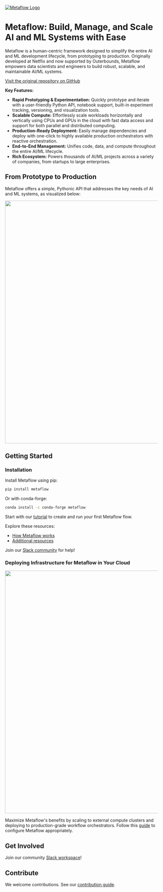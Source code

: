 [![Metaflow Logo](https://user-images.githubusercontent.com/763451/89453116-96a57e00-d713-11ea-9fa6-82b29d4d6eff.png)](https://github.com/Netflix/metaflow)

# Metaflow: Build, Manage, and Scale AI and ML Systems with Ease

Metaflow is a human-centric framework designed to simplify the entire AI and ML development lifecycle, from prototyping to production.  Originally developed at Netflix and now supported by Outerbounds, Metaflow empowers data scientists and engineers to build robust, scalable, and maintainable AI/ML systems. 

[Visit the original repository on GitHub](https://github.com/Netflix/metaflow)

**Key Features:**

*   **Rapid Prototyping & Experimentation:**  Quickly prototype and iterate with a user-friendly Python API, notebook support, built-in experiment tracking, versioning, and visualization tools.
*   **Scalable Compute:** Effortlessly scale workloads horizontally and vertically using CPUs and GPUs in the cloud with fast data access and support for both parallel and distributed computing.
*   **Production-Ready Deployment:** Easily manage dependencies and deploy with one-click to highly available production orchestrators with reactive orchestration.
*   **End-to-End Management:** Unifies code, data, and compute throughout the entire AI/ML lifecycle.
*   **Rich Ecosystem:**  Powers thousands of AI/ML projects across a variety of companies, from startups to large enterprises.

## From Prototype to Production

Metaflow offers a simple, Pythonic API that addresses the key needs of AI and ML systems, as visualized below:

<img src="./docs/prototype-to-prod.png" width="800px">

## Getting Started

### Installation

Install Metaflow using pip:

```bash
pip install metaflow
```

Or with conda-forge:

```bash
conda install -c conda-forge metaflow
```

Start with our [tutorial](https://docs.metaflow.org/getting-started/tutorials) to create and run your first Metaflow flow. 

Explore these resources:
*   [How Metaflow works](https://docs.metaflow.org/metaflow/basics)  
*   [Additional resources](https://docs.metaflow.org/introduction/metaflow-resources)

Join our [Slack community](http://slack.outerbounds.co/) for help!

### Deploying Infrastructure for Metaflow in Your Cloud

<img src="./docs/multicloud.png" width="800px">

Maximize Metaflow's benefits by scaling to external compute clusters and deploying to production-grade workflow orchestrators. Follow this [guide](https://outerbounds.com/engineering/welcome/) to configure Metaflow appropriately.

## Get Involved

Join our community [Slack workspace](http://slack.outerbounds.co/)!

## Contribute

We welcome contributions.  See our [contribution guide](https://docs.metaflow.org/introduction/contributing-to-metaflow).